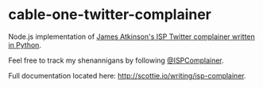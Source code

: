 # cable-one-twitter-complainer
Node.js implementation of <a href = "https://github.com/james-atkinson/speedcomplainer">James Atkinson's ISP Twitter complainer written in Python</a>.

Feel free to track my shenannigans by following <a href = "https://twitter.com/ISPComplainer">@ISPComplainer</a>.

Full documentation located here: http://scottie.io/writing/isp-complainer.
